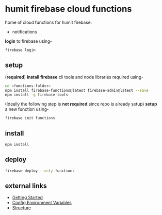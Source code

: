 # humit firebase cloud functions

home of cloud functions for humit firebase.

- notifications

**login** to firebase using-

```bash
firebase login
```

## setup

(**required**)
**install firebase** cli tools and node libraries required using-

```bash
cd <functions-folder>
npm install firebase-functions@latest firebase-admin@latest --save
npm install -g firebase-tools
```

(Ideally the following step is **not required** since repo is already setup)
**setup** a new function using-

```bash
firebase init functions
```

## install

```bash
npm install
```

## deploy

```bash
firebase deploy --only functions
```

## external links

- [Getting Started](https://firebase.google.com/docs/functions/get-started)
- [Config Environment Variables](https://firebase.google.com/docs/functions/config-env)
- [Structure](https://firebase.google.com/docs/functions/organize-functions)
